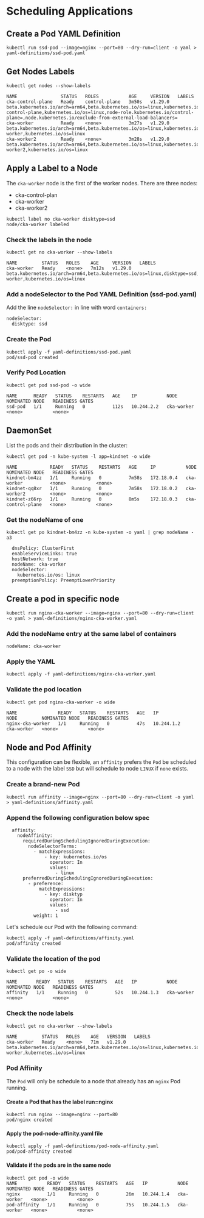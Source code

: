 # Scheduling Applications

## Create a Pod YAML Definition

```shell
kubectl run ssd-pod --image=nginx --port=80 --dry-run=client -o yaml > yaml-definitions/ssd-pod.yaml
```

## Get Nodes Labels

```shell
kubectl get nodes --show-labels

NAME                STATUS   ROLES           AGE     VERSION   LABELS
cka-control-plane   Ready    control-plane   3m50s   v1.29.0   beta.kubernetes.io/arch=arm64,beta.kubernetes.io/os=linux,kubernetes.io/arch=arm64,kubernetes.io/hostname=cka-control-plane,kubernetes.io/os=linux,node-role.kubernetes.io/control-plane=,node.kubernetes.io/exclude-from-external-load-balancers=
cka-worker          Ready    <none>          3m27s   v1.29.0   beta.kubernetes.io/arch=arm64,beta.kubernetes.io/os=linux,kubernetes.io/arch=arm64,kubernetes.io/hostname=cka-worker,kubernetes.io/os=linux
cka-worker2         Ready    <none>          3m28s   v1.29.0   beta.kubernetes.io/arch=arm64,beta.kubernetes.io/os=linux,kubernetes.io/arch=arm64,kubernetes.io/hostname=cka-worker2,kubernetes.io/os=linux
```
## Apply a Label to a Node

The `cka-worker` node is the first of the worker nodes. There are three nodes:

- cka-control-plan
- cka-worker
- cka-worker2

```shell
kubectl label no cka-worker disktype=ssd
node/cka-worker labeled
```

### Check the labels in the node

```shell
kubectl get no cka-worker --show-labels

NAME         STATUS   ROLES    AGE     VERSION   LABELS
cka-worker   Ready    <none>   7m12s   v1.29.0   beta.kubernetes.io/arch=arm64,beta.kubernetes.io/os=linux,disktype=ssd,kubernetes.io/arch=arm64,kubernetes.io/hostname=cka-worker,kubernetes.io/os=linux
```

### Add a nodeSelector to the Pod YAML Definition (ssd-pod.yaml)

Add the line `nodeSelector:` in line with word `containers:`

```shell
nodeSelector:
  disktype: ssd
```

### Create the Pod

```shell
kubectl apply -f yaml-definitions/ssd-pod.yaml
pod/ssd-pod created
```

### Verify Pod Location

```shell
kubectl get pod ssd-pod -o wide

NAME      READY   STATUS    RESTARTS   AGE    IP           NODE         NOMINATED NODE   READINESS GATES
ssd-pod   1/1     Running   0          112s   10.244.2.2   cka-worker   <none>           <none>
```

## DaemonSet

List the pods and their distribution in the cluster:

```shell
kubectl get pod -n kube-system -l app=kindnet -o wide

NAME            READY   STATUS    RESTARTS   AGE     IP           NODE                NOMINATED NODE   READINESS GATES
kindnet-bm4zz   1/1     Running   0          7m58s   172.18.0.4   cka-worker          <none>           <none>
kindnet-qq8xr   1/1     Running   0          7m58s   172.18.0.2   cka-worker2         <none>           <none>
kindnet-z66rp   1/1     Running   0          8m5s    172.18.0.3   cka-control-plane   <none>           <none>
```

### Get the nodeName of one

```shell
kubectl get po kindnet-bm4zz -n kube-system -o yaml | grep nodeName -a3

  dnsPolicy: ClusterFirst
  enableServiceLinks: true
  hostNetwork: true
  nodeName: cka-worker
  nodeSelector:
    kubernetes.io/os: linux
  preemptionPolicy: PreemptLowerPriority
```

## Create a pod in specific node

```shell
kubectl run nginx-cka-worker --image=nginx --port=80 --dry-run=client -o yaml > yaml-definitions/nginx-cka-worker.yaml
```

### Add the nodeName entry at the same label of containers

```shell
nodeName: cka-worker
```

### Apply the YAML

```shell
kubectl apply -f yaml-definitions/nginx-cka-worker.yaml
```

### Validate the pod location

```shell
kubectl get pod nginx-cka-worker -o wide

NAME               READY   STATUS    RESTARTS   AGE   IP           NODE         NOMINATED NODE   READINESS GATES
nginx-cka-worker   1/1     Running   0          47s   10.244.1.2   cka-worker   <none>           <none>
```

## Node and Pod Affinity

This configuration can be flexible, an `affinity` prefers the `Pod` be scheduled to a node with the label `SSD` but will schedule to node `LINUX` if `none` exists.

### Create a brand-new Pod

```shell
kubectl run affinity --image=nginx --port=80 --dry-run=client -o yaml > yaml-definitions/affinity.yaml
```

### Append the following configuration below spec

```shell
  affinity:
    nodeAffinity:
      requiredDuringSchedulingIgnoredDuringExecution:
        nodeSelectorTerms:
          - matchExpressions:
              - key: kubernetes.io/os
                operator: In
                values:
                  - linux
      preferredDuringSchedulingIgnoredDuringExecution:
        - preference:
            matchExpressions:
              - key: disktyp
                operator: In
                values:
                  - ssd
          weight: 1
```

Let's schedule our Pod with the following command:

```shell
kubectl apply -f yaml-definitions/affinity.yaml
pod/affinity created
```

### Validate the location of the pod

```shell
kubectl get po -o wide

NAME       READY   STATUS    RESTARTS   AGE   IP           NODE         NOMINATED NODE   READINESS GATES
affinity   1/1     Running   0          52s   10.244.1.3   cka-worker   <none>           <none>
```

### Check the node labels

```shell
kubectl get no cka-worker --show-labels

NAME         STATUS   ROLES    AGE   VERSION   LABELS
cka-worker   Ready    <none>   71m   v1.29.0   beta.kubernetes.io/arch=arm64,beta.kubernetes.io/os=linux,kubernetes.io/arch=arm64,kubernetes.io/hostname=cka-worker,kubernetes.io/os=linux
```

### Pod Affinity

The `Pod` will only be schedule to a node that already has an `nginx` Pod running.

#### Create a Pod that has the label run=nginx

```shell
kubectl run nginx --image=nginx --port=80
pod/nginx created
```

#### Apply the pod-node-affinity.yaml file

```shell
kubectl apply -f yaml-definitions/pod-node-affinity.yaml
pod/pod-affinity created
```

#### Validate if the pods are in the same node

```shell
kubectl get pod -o wide
NAME           READY   STATUS    RESTARTS   AGE   IP           NODE         NOMINATED NODE   READINESS GATES
nginx          1/1     Running   0          26m   10.244.1.4   cka-worker   <none>           <none>
pod-affinity   1/1     Running   0          75s   10.244.1.5   cka-worker   <none>           <none>
```
